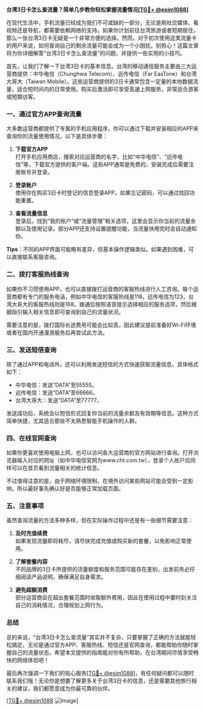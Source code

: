**台湾3日卡怎么查流量？简单几步教你轻松掌握流量情况[[TG💪+ @esim1088](https://t.me/s/esim1088)]**

在现代生活中，手机流量已经成为我们不可或缺的一部分，无论是刷社交媒体、看视频还是导航，都需要依赖网络的支持。如果你计划前往台湾旅游或者短期居住，那么一张台湾3日卡无疑是一个非常方便的选择。然而，对于初次使用这类流量卡的用户来说，如何查询自己的剩余流量可能会成为一个小困扰。别担心！这篇文章将为你详细解答“台湾3日卡怎么查流量”的问题，并提供一些实用的小技巧。

首先，让我们了解一下台湾3日卡的基本信息。台湾的移动通信服务主要由三大运营商提供：中华电信（Chunghwa Telecom）、远传电信（Far EasTone）和台湾大哥大（Taiwan Mobile）。这些运营商提供的3日卡通常包含一定量的本地数据流量，适合短时间内的日常使用。购买后激活即可享受高速上网服务，非常适合游客或短期访客。

### **一、通过官方APP查询流量**

大多数运营商都提供了专属的手机应用程序，你可以通过下载并安装相应的APP来查询你的流量使用情况。以下是具体步骤：

1. **下载官方APP**  
   打开手机应用商店，搜索对应运营商的名字，比如“中华电信”、“远传电信”等，下载官方提供的客户端。这些APP通常是免费的，安装完成后需要注册账号并登录。

2. **登录账户**  
   使用你在购买3日卡时登记的信息登录APP。如果忘记密码，可以通过找回功能重置。

3. **查看流量信息**  
   登录后，找到“我的账户”或“流量管理”相关选项，这里会显示你当前的流量余额以及使用记录。部分APP还支持设置提醒功能，当流量快用完时会自动通知你。

**Tips**：不同的APP界面可能略有差异，但基本操作逻辑类似。如果遇到困难，可以直接联系客服咨询。

### **二、拨打客服热线查询**

如果你不习惯使用APP，也可以直接拨打运营商的客服热线进行人工咨询。每个运营商都有专门的服务电话，例如中华电信的客服热线是118，远传电信为123，台湾大哥大的客服热线则是168。拨通后按照语音提示选择相应的服务选项，然后根据指引输入相关信息即可查询到自己的流量状况。

需要注意的是，拨打国际长途费用可能会比较高，因此建议提前准备好Wi-Fi环境或者在国内开通漫游服务后再尝试此方法。

### **三、发送短信查询**

除了通过APP和电话外，还可以利用发送短信的方式快速获取流量信息。具体格式如下：

- 中华电信：发送“DATA”至55555。
- 远传电信：发送“DATA”至66666。
- 台湾大哥大：发送“DATA”至77777。

发送成功后，系统会以短信形式回复你当前的流量余额及有效期等信息。这种方式简单快捷，尤其适合那些不太熟悉智能手机操作的人群。

### **四、在线官网查询**

如果你更喜欢使用电脑上网，也可以访问各大运营商的官方网站进行查询。打开浏览器输入对应的网址（如中华电信官网为www.cht.com.tw），登录个人账户后同样可以在首页看到流量相关的统计信息。

不过值得注意的是，由于网络环境限制，在境外访问某些网站可能会受到一定影响，所以最好事先确认好是否能够正常加载页面。

### **五、注意事项**

虽然查询流量的方法多种多样，但在实际操作过程中还是有一些细节需要注意：

1. **及时充值续费**  
   如果发现流量即将耗尽，请尽快完成充值或购买新的套餐，以免影响正常使用。

2. **了解套餐内容**  
   不同品牌的3日卡所提供的流量额度和服务范围可能存在差别，出发前务必仔细阅读产品说明，确保满足自身需求。

3. **避免超额消费**  
   部分运营商会在超出套餐范围时收取额外费用，因此在使用过程中要时刻关注自己的消耗情况，合理规划上网行为。

### **总结**

总的来说，“台湾3日卡怎么查流量”其实并不复杂，只要掌握了正确的方法就能轻松搞定。无论是通过官方APP、客服热线、短信还是官网查询，都能帮助你随时掌握自己的流量状态。希望本文提供的指南能对你有所帮助，在台湾期间尽情享受畅快的网络体验吧！

最后再次强调一下我们的贴心服务[[TG💪+ @esim1088](https://t.me/s/esim1088)]，有任何疑问都可以随时联系我们哦！无论你是想要了解更多关于台湾3日卡的信息，还是需要其他旅行相关的建议，我们都愿意成为你最可靠的伙伴。

[[TG💪+ @esim1088](https://t.me/s/esim1088) ![Image](https://i.postimg.cc/4NQfJmqS/Snipaste-2025-05-13-00-14-12.png)]